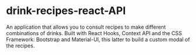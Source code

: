 # drink-recipes-react-API
 An application that allows you to consult recipes to make different combinations of drinks. Built with React Hooks, Context API and the CSS Framework: Bootstrap and Material-UI, this latter to build a custom modal of the recipes.
